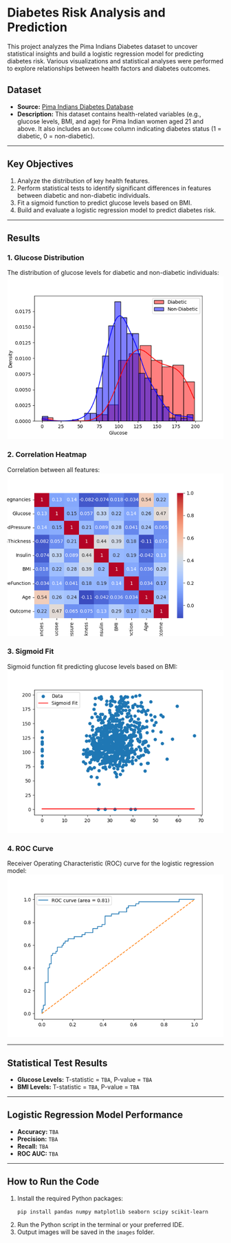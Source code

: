 # Diabetes Risk Analysis and Prediction

This project analyzes the Pima Indians Diabetes dataset to uncover statistical insights and build a logistic regression model for predicting diabetes risk. Various visualizations and statistical analyses were performed to explore relationships between health factors and diabetes outcomes.

## Dataset
- **Source:** [Pima Indians Diabetes Database](https://www.kaggle.com/datasets/uciml/pima-indians-diabetes-database)
- **Description:** This dataset contains health-related variables (e.g., glucose levels, BMI, and age) for Pima Indian women aged 21 and above. It also includes an `Outcome` column indicating diabetes status (1 = diabetic, 0 = non-diabetic).

---

## Key Objectives
1. Analyze the distribution of key health features.
2. Perform statistical tests to identify significant differences in features between diabetic and non-diabetic individuals.
3. Fit a sigmoid function to predict glucose levels based on BMI.
4. Build and evaluate a logistic regression model to predict diabetes risk.

---

## Results

### 1. Glucose Distribution
The distribution of glucose levels for diabetic and non-diabetic individuals:
![Glucose Distribution](images/glucose_distribution.png)

### 2. Correlation Heatmap
Correlation between all features:
![Correlation Heatmap](images/correlation_heatmap.png)

### 3. Sigmoid Fit
Sigmoid function fit predicting glucose levels based on BMI:
![Sigmoid Fit](images/sigmoid_fit.png)

### 4. ROC Curve
Receiver Operating Characteristic (ROC) curve for the logistic regression model:
![ROC Curve](images/roc_curve.png)

---

## Statistical Test Results
- **Glucose Levels:** T-statistic = `TBA`, P-value = `TBA`
- **BMI Levels:** T-statistic = `TBA`, P-value = `TBA`

---

## Logistic Regression Model Performance
- **Accuracy:** `TBA`
- **Precision:** `TBA`
- **Recall:** `TBA`
- **ROC AUC:** `TBA`

---

## How to Run the Code
1. Install the required Python packages:
   ```bash
   pip install pandas numpy matplotlib seaborn scipy scikit-learn
   ```
2. Run the Python script in the terminal or your preferred IDE.
3. Output images will be saved in the `images` folder.
